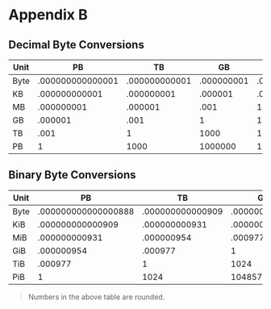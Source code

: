 # Appendix B

## Decimal Byte Conversions

| Unit | PB               | TB            | GB         | MB         | KB            | Byte             | Bits             |
| ---- | ---------------- | ------------- | ---------- | ---------- | ------------- | ---------------- | ---------------- |
| Byte | .000000000000001 | .000000000001 | .000000001 | .000001    | .0001         | 1                | 8                |
| KB   | .000000000001    | .000000001    | .000001    | .0001      | 1             | 1000             | 8000             |
| MB   | .000000001       | .000001       | .001       | 1          | 1000          | 1000000          | 8000000          |
| GB   | .000001          | .001          | 1          | 1000       | 1000000       | 1000000000       | 8000000000       |
| TB   | .001             | 1             | 1000       | 1000000    | 1000000000    | 1000000000000    | 8000000000000    |
| PB   | 1                | 1000          | 1000000    | 1000000000 | 1000000000000 | 1000000000000000 | 8000000000000000 |

## Binary Byte Conversions

| Unit | PB                  | TB               | GB            | MB         | KB            | Byte             | Bits             |
| ---- | ------------------- | ---------------- | ------------- | ---------- | ------------- | ---------------- | ---------------- |
| Byte | .000000000000000888 | .000000000000909 | .000000000931 | .000000954 | .000977       | 1                | 8                |
| KiB  | .000000000000909    | .000000000931    | .000000954    | .000977    | 1             | 1024             | 8192             |
| MiB  | .000000000931       | .000000954       | .000977       | 1          | 1024          | 1048576          | 8388608          |
| GiB  | .000000954          | .000977          | 1             | 1024       | 1048576       | 1073741824       | 8589934592       |
| TiB  | .000977             | 1                | 1024          | 1048576    | 1073741824    | 1099511627776    | 8796093022208    |
| PiB  | 1                   | 1024             | 1048576       | 1073741824 | 1099511627776 | 1125899906842624 | 9007199254740992 |

> Numbers in the above table are rounded.
